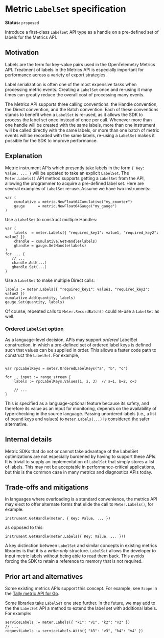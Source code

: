 # Metric `LabelSet` specification

**Status:** `proposed`

Introduce a first-class `LabelSet` API type as a handle on a pre-defined set of labels for the Metrics API.

## Motivation

Labels are the term for key-value pairs used in the OpenTelemetry Metrics API.  Treatment of labels in the Metrics API is especially important for performance across a variety of export strategies.

Label serialization is often one of the most expensive tasks when processing metric events. Creating a `LabelSet` once and re-using it many times can greatly reduce the overall cost of processing many events.

The Metrics API supports three calling conventions: the Handle convention, the Direct convention, and the Batch convention. Each of these conventions stands to benefit when a `LabelSet` is re-used, as it allows the SDK to process the label set once instead of once per call.  Whenever more than one handle will be created with the same labels, more than one instrument will be called directly with the same labels, or more than one batch of metric events will be recorded with the same labels, re-using a `LabelSet` makes it possible for the SDK to improve performance.

## Explanation

Metric instrument APIs which presently take labels in the form `{ Key: Value, ... }` will be updated to take an explicit `LabelSet`.  The `Meter.Labels()` API method supports getting a `LabelSet` from the API, allowing the programmer to acquire a pre-defined label set.  Here are several examples of `LabelSet` re-use.  Assume we have two instruments:

```golang
var (
    cumulative = metric.NewFloat64Cumulative("my_counter")
    gauge      = metric.NewFloat64Gauge("my_gauge")
)    
```

Use a `LabelSet` to construct multiple Handles:

```golang
var (
    labels  = meter.Labels({ "required_key1": value1, "required_key2": value2 })
    chandle = cumulative.GetHandle(labels)
    ghandle = gauge.GetHandle(labels)
)
for ... {
   // ...
   chandle.Add(...)
   ghandle.Set(...)
}
```

Use a `LabelSet` to make multiple Direct calls:

```golang
labels := meter.Labels({ "required_key1": value1, "required_key2": value2 })
cumulative.Add(quantity, labels)
gauge.Set(quantity, labels)
```

Of course, repeated calls to `Meter.RecordBatch()` could re-use a `LabelSet` as well.

### Ordered `LabelSet` option

As a language-level decision, APIs may support _ordered_ LabelSet
construction, in which a pre-defined set of ordered label keys is
defined such that values can be supplied in order.  This allows a
faster code path to construct the `LabelSet`.  For example,

```golang

var rpcLabelKeys = meter.OrderedLabelKeys("a", "b", "c")

for _, input := range stream {
    labels := rpcLabelKeys.Values(1, 2, 3)  // a=1, b=2, c=3

    // ...
}
```

This is specified as a language-optional feature because its safety,
and therefore its value as an input for monitoring, depends on the
availability of type-checking in the source language.  Passing
unordered labels (i.e., a list of bound keys and values) to
`Meter.Labels(...)` is considered the safer alternative.

## Internal details

Metric SDKs that do not or cannot take advantage of the LabelSet optimizations are not especially burdened by having to support these APIs.  It is trivial to supply an implementation of `LabelSet` that simply stores a list of labels.  This may not be acceptable in performance-critical applications, but this is the common case in many metrics and diagnostics APIs today.

## Trade-offs and mitigations

In languages where overloading is a standard convenience, the metrics API may elect to offer alternate forms that elide the call to `Meter.Labels()`, for example:

```
instrument.GetHandle(meter, { Key: Value, ... })
```

as opposed to this:

```
instrument.GetHandle(meter.Labels({ Key: Value, ... }))
```

A key distinction between `LabelSet` and similar concepts in existing metrics libraries is that it is a _write-only_ structure.  `LabelSet` allows the developer to input metric labels without being able to read them back.  This avoids forcing the SDK to retain a reference to memory that is not required.

## Prior art and alternatives

Some existing metrics APIs support this concept.  For example, see `Scope` in the [Tally metric API for Go](https://godoc.org/github.com/uber-go/tally#Scope).

Some libraries take `LabelSet` one step further.  In the future, we may add to the the `LabelSet` API a method to extend the label set with additional labels.  For example:

```
serviceLabels := meter.Labels({ "k1": "v1", "k2": "v2" })
// ...
requestLabels := serviceLabels.With({ "k3": "v3", "k4": "v4" })
```
